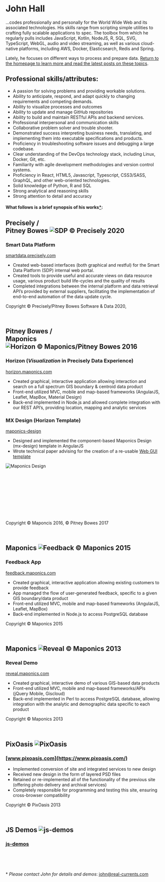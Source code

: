 # John Hall

…codes professionally and personally for the World Wide Web and its
associated technologies. His skills range from scripting simple
utilities to crafting fully scalable applications to spec. The toolbox
from which he regularly pulls includes JavaScript, Kotlin, NodeJS, R,
SQL, SVG, TypeScript, WebGL, audio and video streaming, as well as
various cloud-native platforms, including AWS, Docker, Elasticsearch,
Redis and Spring.

Lately, he focuses on different ways to process and prepare data.
[Return to the homepage to learn more and read the latest posts on these
topics](/).

## Professional skills/attributes:

- A passion for solving problems and providing workable solutions.
- Ability to anticipate, respond, and adapt quickly to changing
  requirements and competing demands.
- Ability to visualize processes and outcomes
- Ability to update and manage GitHub repositories
- Ability to build and maintain RESTful APIs and backend services.
- Professional interpersonal and communication skills
- Collaborative problem solver and trouble shooter.
- Demonstrated success interpreting business needs, translating, and
  implementing them into executable specifications and products.
- Proficiency in troubleshooting software issues and debugging a large
  codebase.
- Clear understanding of the DevOps technology stack, including Linux,
  Docker, Git, etc.
- Familiarity with agile development methodologies and version control
  systems.
- Proficiency in React, HTML5, Javascript, Typescript, CSS3/SASS,
  GraphQL, and other web-oriented technologies.
- Solid knowledge of Python, R and SQL
- Strong analytical and reasoning skills
- Strong attention to detail and accuracy

#### What follows is a brief synopsis of his works[\*](#details):

## Precisely /<br /> Pitney Bowes ![SDP © Precisely 2020](images/sdp-downloads.png)

### Smart Data Platform
[smartdata.precisely.com](https://smartdata.precisely.com)

- Created web-based interfaces (both graphical and restful) for the
  Smart Data Platform (SDP) internal web portal.
- Created tools to provide useful and accurate views on data resource
  usage, various product build life-cycles and the quality of results
- Completed integrations between the internal platform and data
  retrieval API’s provided by external suppliers, facilitating the
  implementation of end-to-end automation of the data update cycle.

Copyright © Precisely/Pitney Bowes Software & Data 2020,

<br />

## Pitney Bowes /<br /> Maponics ![Horizon © Maponics/Pitney Bowes 2016](images/horizon.png)

### Horizon (*Visualization* in Precisely Data Experience)
[horizon.maponics.com](https://data.precisely.com/visualization/map-explorer/data?zoom=10&latitude=42.37985076434416&longitude=-71.24771118164064&baseMap=Light&activeLayer=pb_NeighborhoodBoundaries_Neighborhoods&layers=pb_NeighborhoodBoundaries_Neighborhoods)

- Created graphical, interactive application allowing interaction and
  search on a full spectrum GIS boundary & centroid data product
- Front-end utilized MVC, mobile and map-based frameworks (AngularJS,
  Leaflet, MapBox, Material Design)
- Back-end implemented in Node.js and allowed complete integration with
  our REST API’s, providing location, mapping and analytic services

### MX Design (Horizon Template)
[maponics-design](libs/maponics-design/mx-index.html)

- Designed and implemented the component-based Maponics Design
  (mx-design) template in AngularJS
- Wrote technical paper advising for the creation of a re-usable [Web
  GUI
  template](https://docs.google.com/document/d/1Qa4i7o0Wknp0jDB1J26-sAnvvFaccz4E2esRXB8a1U0/edit?usp=sharing)

![Maponics Design](images/mx-design.png)  <br /><br />  <br /><br />
 <br /><br />  <br /><br />  <br /><br />

Copyright © Maponcis 2016, © Pitney Bowes 2017

<br />

## Maponics ![Feedback © Maponics 2015](images/feedback.png)

### Feedback App
[feedback.maponics.com](http://feedback.maponics.com/)

- Created graphical, interactive application allowing existing customers
  to provide feedback
- App managed the flow of user-generated feedback, specific to a given
  GIS boundary/data product
- Front-end utilized MVC, mobile and map-based frameworks (AngularJS,
  Leaflet, MapBox)
- Back-end implemented in Node.js to access PostgreSQL database

Copyright © Maponics 2015

<br />

## Maponics ![Reveal © Maponics 2013](images/maponics.png)

### Reveal Demo
[reveal.maponics.com](https://reveal.maponics.com/)

- Created graphical, interactive demo of various GIS-based data products
- Front-end utilized MVC, mobile and map-based frameworks/APIs (jQuery
  Mobile, Giscloud)
- Back-end implemented in Perl to access PostgreSQL database, allowing
  integration with the analytic and demographic data specific to each
  product

Copyright © Maponics 2013

<br />

## PixOasis ![PixOasis](images/pixoasis.png)

### [www.pixoasis.com](https://www.pixoasis.com/)

- Implemented conversion of site and integrated services to new design
- Received new design in the form of layered PSD files
- Retained or re-implemented all of the functionality of the previous
  site (offering photo delivery and archival services)
- Completely responsible for programming and testing this site, ensuring
  cross-browser compatibility

Copyright © PixOasis 2013

<br />

## JS Demos ![js-demos](images/js-demos.png)

### [js-demos](js-demos/)

<br />

<div id="stream" style="display:none; text-align:center">

<video id="aud1" poster="images/fathers.jpg" preload="auto" muted="true" controls="true">
<source src="video/fathers.mp4" />
<source src="video/fathers.ogv" />
</video>

</div>

<p id="vstatus">
</p>
<p id="license" style="color:#fff; display:none;">
<img src="http://i.creativecommons.org/l/by-sa/3.0/nz/88x31.png" alt="Creative Commons Licence"><br />
<em>These demos by <a href="mailto:john@real-currents.com">John</a> are
licensed under the
<a href="http://creativecommons.org/licenses/by-sa/3.0/nz/deed.en_GB">Creative
Commons Attribution-ShareAlike 3.0 License, 2009-2020 </a></em>
</p>
<!--script type="text/javascript" id="cvSrc" src="js-demos/scripts/interact-grid.js"></script-->

<br />

<span id="details">*</span>
_Please contact John for details and demos_:
<john@real-currents.com>
